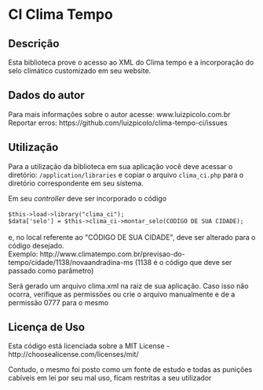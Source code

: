 <h1>CI Clima Tempo</h1>
<h2>Descrição</h2>
<p>
Esta biblioteca prove o acesso ao XML do Clima tempo e a incorporação do selo climático customizado em seu website. 
</p>

<h2>Dados do autor</h2>
<p>Para mais informações sobre o autor acesse: www.luizpicolo.com.br<br>
Reportar erros: https://github.com/luizpicolo/clima-tempo-ci/issues</p>

<h2>Utilização</h2>
<p>
Para a utilização da biblioteca em sua aplicação você deve acessar o diretório: <code>/application/libraries</code>
e copiar o arquivo <code>clima_ci.php</code> para o diretório correspondente em seu sistema.<br>
</p>

<p>
Em seu <i>controller</i> deve ser incorporado o código <br><br>
<code>$this->load->library("clima_ci");</code><br>
<code>$data['selo'] = $this->clima_ci->montar_selo(CODIGO DE SUA CIDADE);</code><br><br>
e, no local referente ao "CÓDIGO DE SUA CIDADE", deve ser alterado para o código desejado.<br>
Exemplo: http://www.climatempo.com.br/previsao-do-tempo/cidade/1138/novaandradina-ms (1138 é o código que deve ser passado como parâmetro)
</p>

<p>Será gerado um arquivo clima.xml na raiz de sua aplicação. Caso isso não ocorra, verifique as permissões ou crie o arquivo manualmente e de a permissão 0777 para o mesmo</p>

<h2>Licença de Uso</h2>
<p>Esta código está licenciada sobre a MIT License - http://choosealicense.com/licenses/mit/</p>
<p>Contudo, o mesmo foi posto como um fonte de estudo e todas as punições cabíveis em lei por seu mal uso, ficam restritas a seu utilizador</p>



